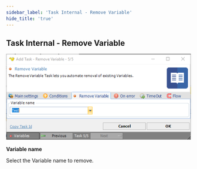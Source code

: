 ```yaml
---
sidebar_label: 'Task Internal - Remove Variable'
hide_title: 'true'
---
```


## Task Internal - Remove Variable

![](../../../static/img/taskinternalremovevariable.png)

**Variable name**

Select the Variable name to remove.